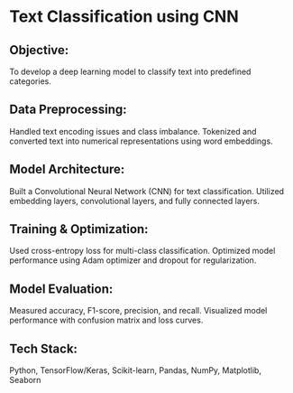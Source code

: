 # **Text Classification using CNN**

## **Objective:**

To develop a deep learning model to classify text into predefined categories.

## **Data Preprocessing:**

Handled text encoding issues and class imbalance. Tokenized and converted text into numerical representations using word embeddings.

## **Model Architecture:**

Built a Convolutional Neural Network (CNN) for text classification. Utilized embedding layers, convolutional layers, and fully connected layers.

## **Training & Optimization:**

Used cross-entropy loss for multi-class classification. Optimized model performance using Adam optimizer and dropout for regularization.

## **Model Evaluation:**

Measured accuracy, F1-score, precision, and recall. Visualized model performance with confusion matrix and loss curves.

## **Tech Stack:** 

Python, TensorFlow/Keras, Scikit-learn, Pandas, NumPy, Matplotlib, Seaborn
